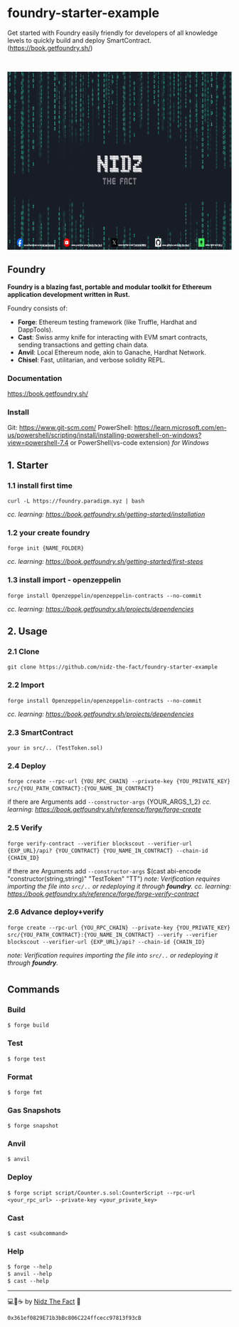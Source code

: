 # foundry-starter-example
Get started with Foundry easily friendly for developers of all knowledge levels to quickly build and deploy SmartContract. (https://book.getfoundry.sh/)

<br/>

<p align="center">
  <a href="https://linktr.ee/nid_z">
      <picture>
        <img alt="logo" src="https://github.com/nidz-the-fact/foundry-starter-example/blob/main/nidz-the-fact-cover.png" width="100%" height="400">
      </picture>
</a>
</p>

## Foundry

**Foundry is a blazing fast, portable and modular toolkit for Ethereum application development written in Rust.**

Foundry consists of:

-   **Forge**: Ethereum testing framework (like Truffle, Hardhat and DappTools).
-   **Cast**: Swiss army knife for interacting with EVM smart contracts, sending transactions and getting chain data.
-   **Anvil**: Local Ethereum node, akin to Ganache, Hardhat Network.
-   **Chisel**: Fast, utilitarian, and verbose solidity REPL.

### Documentation
https://book.getfoundry.sh/

### Install
Git: https://www.git-scm.com/
PowerShell: https://learn.microsoft.com/en-us/powershell/scripting/install/installing-powershell-on-windows?view=powershell-7.4
or PowerShell(vs-code extension)
*for Windows*

## 1. Starter

### 1.1 install first time

```shell
curl -L https://foundry.paradigm.xyz | bash
```
*cc. learning: https://book.getfoundry.sh/getting-started/installation*
### 1.2 your create foundry

```shell
forge init {NAME_FOLDER}
```
*cc. learning: https://book.getfoundry.sh/getting-started/first-steps*
### 1.3 install import - openzeppelin

```shell
forge install Openzeppelin/openzeppelin-contracts --no-commit
```
*cc. learning: https://book.getfoundry.sh/projects/dependencies*

## 2. Usage

### 2.1 Clone

```shell
git clone https://github.com/nidz-the-fact/foundry-starter-example
```
### 2.2 Import

```shell
forge install Openzeppelin/openzeppelin-contracts --no-commit
```
*cc. learning: https://book.getfoundry.sh/projects/dependencies*
### 2.3 SmartContract 

```shell
your in src/.. (TestToken.sol)
```
### 2.4 Deploy

```shell
forge create --rpc-url {YOU_RPC_CHAIN} --private-key {YOU_PRIVATE_KEY} src/{YOU_PATH_CONTRACT}:{YOU_NAME_IN_CONTRACT}
```
if there are Arguments add `--constructor-args` {YOUR_ARGS_1_2}
*cc. learning: https://book.getfoundry.sh/reference/forge/forge-create*
### 2.5 Verify

```shell
forge verify-contract --verifier blockscout --verifier-url {EXP_URL}/api? {YOU_CONTRACT} {YOU_NAME_IN_CONTRACT} --chain-id {CHAIN_ID}
```
if there are Arguments add `--constructor-args` $(cast abi-encode "constructor(string,string)" "TestToken" "TT")
*note: Verification requires importing the file into `src/..` or redeploying it through **foundry**.*
*cc. learning: https://book.getfoundry.sh/reference/forge/forge-verify-contract*
### 2.6 Advance deploy+verify

```shell
forge create --rpc-url {YOU_RPC_CHAIN} --private-key {YOU_PRIVATE_KEY} src/{YOU_PATH_CONTRACT}:{YOU_NAME_IN_CONTRACT} --verify --verifier blockscout --verifier-url {EXP_URL}/api? --chain-id {CHAIN_ID}
```
*note: Verification requires importing the file into `src/..` or redeploying it through **foundry**.*

#

## Commands

### Build

```shell
$ forge build
```

### Test

```shell
$ forge test
```

### Format

```shell
$ forge fmt
```

### Gas Snapshots

```shell
$ forge snapshot
```

### Anvil

```shell
$ anvil
```

### Deploy

```shell
$ forge script script/Counter.s.sol:CounterScript --rpc-url <your_rpc_url> --private-key <your_private_key>
```

### Cast

```shell
$ cast <subcommand>
```

### Help

```shell
$ forge --help
$ anvil --help
$ cast --help
```

---

💻💖☕ by [Nidz The Fact](https://linktr.ee/nid_z) 🙏
```
0x361ef0829E71b3bBc806C224ffcecc97813f93cB
```
